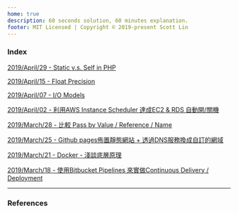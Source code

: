 ```yaml
---
home: true
description: 60 seconds solution, 60 minutes explanation.
footer: MIT Licensed | Copyright © 2019-present Scott Lin
---
```




### Index

[2019/April/29 - Static v.s. Self in PHP][article#2019-april-29]

[2019/April/15 - Float Precision][article#2019-april-15]

[2019/April/07 - I/O Models][article#2019-april-07-io-models]

[2019/April/02 - 利用AWS Instance Scheduler 達成EC2 & RDS 自動開/關機][article#2019-april-02]

[2019/March/28 - 比較 Pass by Value / Reference / Name][article#2019-march-28]

[2019/March/25 - Github pages佈置靜態網站 + 透過DNS服務換成自訂的網域][article#2019-march-25]

[2019/March/21 - Docker - 淺談底層原理][article#2019-march-21]

[2019/March/18 - 使用Bitbucket Pipelines 來實做Continuous Delivery / Deployment][article#2019-march-18]


---

### References

[article#2019-march-18]: /posts/2019/2019-march-18-bitbucket-pipelines-and-continuous-delivery-and-deployment.md

[article#2019-march-21]: /posts/2019/2019-march-21-docker-introduction.md

[article#2019-march-25]: /posts/2019/2019-march-25-github-pages-with-gandi-dns-configuration.md

[article#2019-march-28]: /posts/2019/2019-march-28-difference-between-pass-by-value-reference-name.md

[article#2019-april-02]: /posts/2019/2019-april-02-use-aws-instance-scheduler-for-auto-turning-instances-on-and-off.md

[article#2019-april-07-io-models]: /posts/2019/2019-april-07-io-models.md

[article#2019-april-15]: /posts/2019/2019-april-15-float-precision.md

[article#2019-april-29]: /posts/2019/2019-april-29-static-vs-self-in-php.md